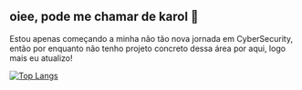 
## oiee, pode me chamar de karol 👋
Estou apenas começando a minha não tão nova jornada em CyberSecurity,
então por enquanto não tenho projeto concreto dessa área por aqui, logo mais eu atualizo!

[![Top Langs](https://github-readme-stats.vercel.app/api/top-langs/?username=Karolsantios&layout=donut-vertical)](https://github.com/anuraghazra/github-readme-stats)
